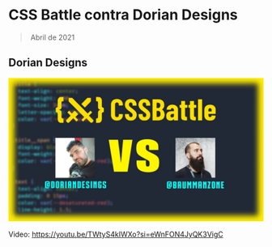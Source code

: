 # CSS Battle contra Dorian Designs
> Abril de 2021

## Dorian Designs

![CSS Battle](./main.jpg)

Video: https://youtu.be/TWtyS4kIWXo?si=eWnFON4JyQK3VigC
